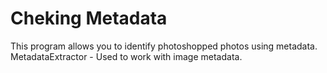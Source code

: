 # Cheking Metadata
This program allows you to identify photoshopped photos using metadata.
MetadataExtractor - Used to work with image metadata.
